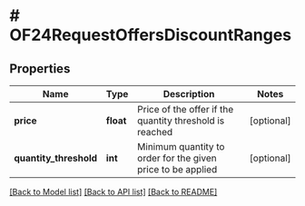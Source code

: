 # # OF24RequestOffersDiscountRanges

## Properties

Name | Type | Description | Notes
------------ | ------------- | ------------- | -------------
**price** | **float** | Price of the offer if the quantity threshold is reached | [optional]
**quantity_threshold** | **int** | Minimum quantity to order for the given price to be applied | [optional]

[[Back to Model list]](../../README.md#models) [[Back to API list]](../../README.md#endpoints) [[Back to README]](../../README.md)

